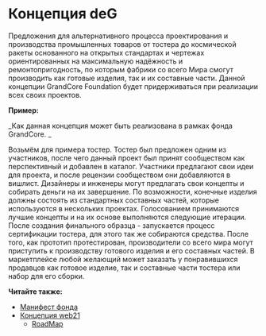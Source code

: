 # Концепция deG

Предложения для альтернативного процесса проектирования и производства промышленных товаров от тостера до космической ракеты основанного на открытых стандартах и чертежах ориентированных на максимальную надёжность и ремонтопригодность, по которым фабрики со всего Мира смогут производить как готовые изделия, так и их составные части. Данной концепции GrandCore Foundation будет придерживаться при реализации всех своих проектов.

**Пример:**

_Как данная концепция может быть реализована в рамках фонда GrandCore. _

Возьмём для примера тостер. Тостер был предложен одним из участников, после чего данный проект был принят сообществом как перспективный и добавлен в каталог. Участники предлагают свои идеи для проекта, и после рецензии сообществом они добавляются в вишлист. Дизайнеры и инженеры могут предлагать свои концепты и собирать деньги на их завершение. По возможности, конечные изделия должны состоять из стандартных составных частей, которые используются в нескольких проектах. Голосованием принимаются лучшие концепты и на их основе выполняются следующие итерации. После создания финального образца - запускается процесс сертификации тостера, для этого так же собираются средства. После того, как прототип протестирован, производители со всего мира могут приступить к производству готового изделия и его составных частей. В маркетплейсе любой желающий может заказать у понравившихся продавцов как готовое изделие, так и составные части тостера или набор для его сборки.

**Читайте также:**

- [Манифест фонда](ru/1-general/general-1-manifest.md)
- [Концепция web21](ru/1-general/general-3-web21.md)
  - [RoadMap](ru/1-general/general-4-roadmap.md)
